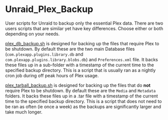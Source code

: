 # Unraid_Plex_Backup
User scripts for Unraid to backup only the essential Plex data. There are two users scripts that are similar yet have key differences. Choose either or both depending on your needs.

[plex_db_backup.sh](plex_db_backup.sh) is designed for backing up the files that require Plex to be shutdown. By default these are the two main Database files (`com.plexapp.plugins.library.db` and `com.plexapp.plugins.library.blobs.db`) and `Preferences.xml` file. It backs these files up in a sub-folder with a timestamp of the current time to the specified backup directory. This is a script that is usually ran as a nightly cron job during off peak hours of Plex usage.

[plex_tarball_backup.sh](plex_tarball_backup.sh) is designed for backing up the files that do **not** require Plex to be shutdown. By default these are the `Media` and `Metadata` folders. It backs these files up in a .tar file with a timestamp of the current time to the specified backup directory. This is a script that does not need to be ran as often (ie once a week) as the backups are significantly larger and take much longer.
